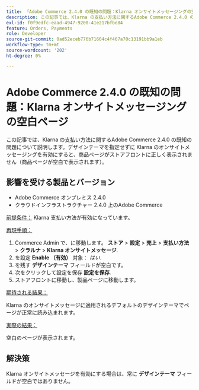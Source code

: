```yaml
---
title: 「Adobe Commerce 2.4.0 の既知の問題：Klarna オンサイトメッセージングの空白ページ」
description: この記事では、Klarna の支払い方法に関するAdobe Commerce 2.4.0 の既知の問題について説明します。デザインテーマを指定せずに Klarna のオンサイトメッセージングを有効にすると、商品ページがストアフロントに正しく表示されません（商品ページが空白で表示されます）。
exl-id: f0f9edfc-eaad-4947-9200-41e217bfbe84
feature: Orders, Payments
role: Developer
source-git-commit: 0ad52eceb776b71604c4f467a70c13191bb9a1eb
workflow-type: tm+mt
source-wordcount: '202'
ht-degree: 0%

---
```


# Adobe Commerce 2.4.0 の既知の問題：Klarna オンサイトメッセージングの空白ページ

この記事では、Klarna の支払い方法に関するAdobe Commerce 2.4.0 の既知の問題について説明します。デザインテーマを指定せずに Klarna のオンサイトメッセージングを有効にすると、商品ページがストアフロントに正しく表示されません（商品ページが空白で表示されます）。

## 影響を受ける製品とバージョン

* Adobe Commerce オンプレミス 2.4.0
* クラウドインフラストラクチャー 2.4.0 上のAdobe Commerce

<u>前提条件：</u> Klarna 支払い方法が有効になっています。

<u>再現手順：</u>

1. Commerce Admin で、に移動します。 **ストア** > **設定** > **売上** > **支払い方法** > **クラルナ** > **Klarna オンサイトメッセージ**.
1. を設定 **Enable （有効）** 対象： *はい*.
1. を残す **デザインテーマ** フィールドが空白です。
1. 次をクリックして設定を保存 **設定を保存**.
1. ストアフロントに移動し、製品ページに移動します。

<u>期待される結果：</u>

Klarna のオンサイトメッセージに適用されるデフォルトのデザインテーマでページが正常に読み込まれます。

<u>実際の結果：</u>

空白のページが表示されます。

## 解決策

Klarna オンサイトメッセージを有効にする場合は、常に **デザインテーマ** フィールドが空白ではありません。
